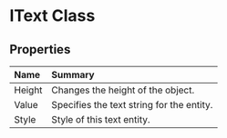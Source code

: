 # IText Class



## Properties

| Name | Summary | 
| :- | :- | 
| Height | Changes the height of the object. | 
| Value | Specifies the text string for the entity. | 
| Style | Style of this text entity. | 

